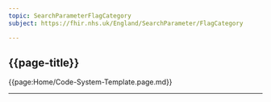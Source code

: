 ```yaml
---
topic: SearchParameterFlagCategory
subject: https://fhir.nhs.uk/England/SearchParameter/FlagCategory

---
```

## {{page-title}}

{{page:Home/Code-System-Template.page.md}}

---

